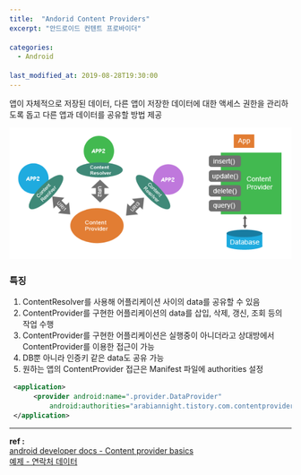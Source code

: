 ```yaml
---
title:  "Andorid Content Providers"
excerpt: "안드로이드 컨텐트 프로바이더"

categories:
  - Android

last_modified_at: 2019-08-28T19:30:00
---
```


앱이 자체적으로 저장된 데이터, 다른 앱이 저장한 데이터에 대한 액세스 권한을 관리하도록 돕고 다른 앱과 데이터를 공유할 방법 제공

![cp](/assets/images/posts/190828/contentproviders_main.png)

### 특징
1. ContentResolver를 사용해 어플리케이션 사이의 data를 공유할 수 있음
2. ContentProvider를 구현한 어플리케이션의 data를 삽입, 삭제, 갱신, 조회 등의 작업 수행
3. ContentProvider를 구현한 어플리케이션은 실행중이 아니더라고 상대방에서 ContentProvider를 이용한 접근이 가능
4. DB뿐 아니라 인증키 같은 data도 공유 가능
5. 원하는 앱의 ContentProvider 접근은 Manifest 파일에 authorities 설정

```xml
 <application>
      <provider android:name=".provider.DataProvider"
          android:authorities="arabiannight.tistory.com.contentproviderdataa" />
 </application>
```



----
**ref :**  
[android developer docs - Content provider basics](https://developer.android.com/guide/topics/providers/content-provider-basics)  
[예제 - 연락처 데이터](https://bitsoul.tistory.com/155)
